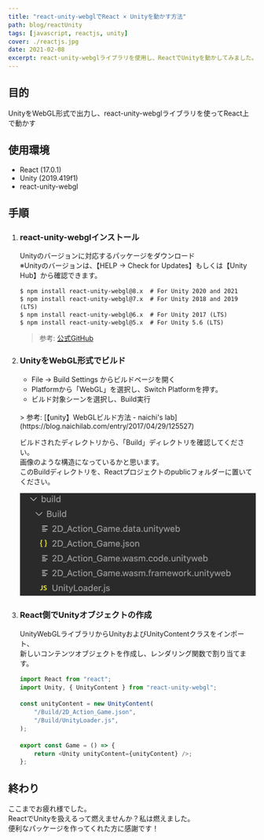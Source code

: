 ```yaml
---
title: "react-unity-webglでReact × Unityを動かす方法"
path: blog/reactUnity
tags: [javascript, reactjs, unity]
cover: ./reactjs.jpg
date: 2021-02-08
excerpt: react-unity-webglライブラリを使用し、ReactでUnityを動かしてみました。
---
```


## 目的

UnityをWebGL形式で出力し、react-unity-webglライブラリを使ってReact上で動かす

## 使用環境

- React (17.0.1)
- Unity (2019.419f1)
- react-unity-webgl

## 手順

1. ### react-unity-webglインストール

    Unityのバージョンに対応するパッケージをダウンロード<br>
    ※Unityのバージョンは、【HELP → Check for Updates】もしくは【Unity Hub】から確認できます。

    ```
    $ npm install react-unity-webgl@8.x  # For Unity 2020 and 2021
    $ npm install react-unity-webgl@7.x  # For Unity 2018 and 2019 (LTS)
    $ npm install react-unity-webgl@6.x  # For Unity 2017 (LTS)
    $ npm install react-unity-webgl@5.x  # For Unity 5.6 (LTS)
    ```
    > 参考: [公式GitHub](https://github.com/elraccoone/react-unity-webgl)

2. ### UnityをWebGL形式でビルド

    * File → Build Settings からビルドページを開く
    * Platformから「WebGL」を選択し、Switch Platformを押す。
    * ビルド対象シーンを選択し、Build実行
    <br>
    > 参考: [【unity】WebGLビルド方法 - naichi's lab](https://blog.naichilab.com/entry/2017/04/29/125527)

    ビルドされたディレクトリから、「Build」ディレクトリを確認してください。<br>
    画像のような構造になっているかと思います。<br>
    このBuildディレクトリを、Reactプロジェクトのpublicフォルダーに置いてください。<br>

    ![](./React_Unity.png)

3. ### React側でUnityオブジェクトの作成

    UnityWebGLライブラリからUnityおよびUnityContentクラスをインポート、<br>
    新しいコンテンツオブジェクトを作成し、レンダリング関数で割り当てます。

    ```javascript
    import React from "react";
    import Unity, { UnityContent } from "react-unity-webgl";

    const unityContent = new UnityContent(
        "/Build/2D_Action_Game.json",
        "/Build/UnityLoader.js",
    );

    export const Game = () => {
        return <Unity unityContent={unityContent} />;
    };
    ```

## 終わり

ここまでお疲れ様でした。<br>
ReactでUnityを扱えるって燃えませんか？私は燃えました。<br>
便利なパッケージを作ってくれた方に感謝です！